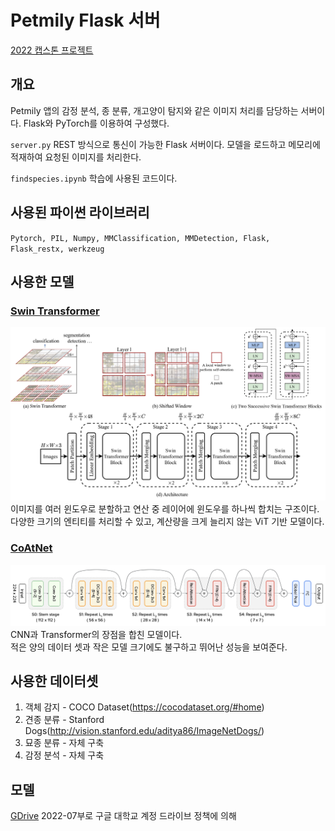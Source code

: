 # Petmily Flask 서버
[2022 캡스톤 프로젝트](https://github.com/bagoonichanger/Petmliy_android_app)
## 개요
Petmily 앱의 감정 분석, 종 분류, 개고양이 탐지와 같은 이미지 처리를 담당하는 서버이다. Flask와 PyTorch를 이용하여 구성했다.

`server.py` REST 방식으로 통신이 가능한 Flask 서버이다. 모델을 로드하고 메모리에 적재하여 요청된 이미지를 처리한다.

`findspecies.ipynb` 학습에 사용된 코드이다.

## 사용된 파이썬 라이브러리
`Pytorch, PIL, Numpy, MMClassification, MMDetection, Flask, Flask_restx, werkzeug`

## 사용한 모델
### [Swin Transformer](https://github.com/microsoft/Swin-Transformer)
![swin](https://github.com/wolfdate25/Petmily_flask_server/blob/main/imgs/swin.png)
이미지를 여러 윈도우로 분할하고 연산 중 레이어에 윈도우를 하나씩 합치는 구조이다.  
다양한 크기의 엔티티를 처리할 수 있고, 계산량을 크게 늘리지 않는 ViT 기반 모델이다.

### [CoAtNet](https://github.com/chinhsuanwu/coatnet-pytorch)
![CoAtNet](https://github.com/wolfdate25/Petmily_flask_server/blob/main/imgs/coatnet.png?raw=true)
CNN과 Transformer의 장점을 합친 모델이다.  
적은 양의 데이터 셋과 작은 모델 크기에도 불구하고 뛰어난 성능을 보여준다. 

## 사용한 데이터셋
1. 객체 감지 - COCO Dataset(https://cocodataset.org/#home)
2. 견종 분류 - Stanford Dogs(http://vision.stanford.edu/aditya86/ImageNetDogs/)
3. 묘종 분류 - 자체 구축
4. 감정 분석 - 자체 구축

## 모델
[GDrive](https://drive.google.com/drive/folders/16yLD9X_-eXEqMnPpPdVCu97rNOeRsAwL?usp=sharing) 2022-07부로 구글 대학교 계정 드라이브 정책에 의해  
